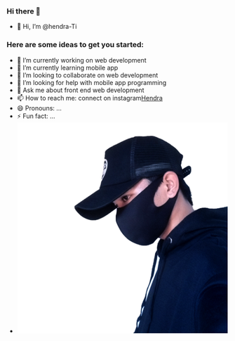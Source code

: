 ### Hi there 👋
- 👋 Hi, I’m @hendra-Ti

### Here are some ideas to get you started:
- 🔭 I’m currently working on web development
- 🌱 I’m currently learning mobile app
- 👯 I’m looking to collaborate on web development
- 🤔 I’m looking for help with mobile app programming
- 💬 Ask me about front end web development
- 📫 How to reach me: connect on instagram[Hendra](https://www.instagram.com/hendra_infotech)
- 😄 Pronouns: ...
- ⚡ Fun fact: ...
- ![responsive bottom navigation](/hendra.png)

